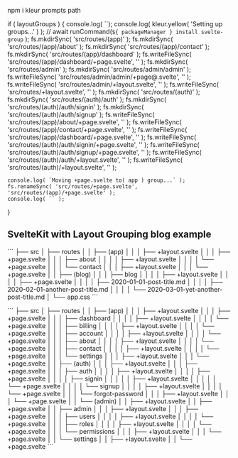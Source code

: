 npm i kleur prompts path

if ( layoutGroups ) {
console.log( ``);
    console.log( kleur.yellow( 'Setting up groups...' ) );
    // await runCommand(`${ packageManager } install svelte-group` );
fs.mkdirSync( 'src/routes/(app)' );
fs.mkdirSync( 'src/routes/(app)/about' );
fs.mkdirSync( 'src/routes/(app)/contact' );
fs.mkdirSync( 'src/routes/(app)/dashboard' );
fs.writeFileSync( 'src/routes/(app)/dashboard/+page.svelte', '' );
fs.mkdirSync( 'src/routes/admin' );
fs.mkdirSync( 'src/routes/admin/admin' );
fs.writeFileSync( 'src/routes/admin/admin/+page@.svelte', '' );
fs.writeFileSync( 'src/routes/admin/+layout.svelte', '' );
fs.writeFileSync( 'src/routes/+layout.svelte', '' );
fs.mkdirSync( 'src/routes/(auth)' );
fs.mkdirSync( 'src/routes/(auth)/auth' );
fs.mkdirSync( 'src/routes/(auth)/auth/signin' );
fs.mkdirSync( 'src/routes/(auth)/auth/signup' );
fs.writeFileSync( 'src/routes/(app)/about/+page.svelte', '' );
fs.writeFileSync( 'src/routes/(app)/contact/+page.svelte', '' );
fs.writeFileSync( 'src/routes/(app)/dashboard/+page.svelte', '' );
fs.writeFileSync( 'src/routes/(auth)/auth/signin/+page.svelte', '' );
fs.writeFileSync( 'src/routes/(auth)/auth/signup/+page.svelte', '' );
fs.writeFileSync( 'src/routes/(auth)/auth/+layout.svelte', '' );
fs.writeFileSync( 'src/routes/(auth)/+layout.svelte', '' );

    console.log( `Moving +page.svelte to( app ) group...` );
    fs.renameSync( 'src/routes/+page.svelte', 'src/routes/(app)/+page.svelte' );
    console.log( `` );

}

## SvelteKit with Layout Grouping blog example

´´´
├── src
│ ├── routes
│ │ ├── (app)
│ │ │ ├── +layout.svelte
│ │ │ ├── +page.svelte
│ │ │ ├── about
│ │ │ │ ├── +layout.svelte
│ │ │ │ └── +page.svelte
│ │ │ └── contact
│ │ │ ├── +layout.svelte
│ │ │ └── +page.svelte
│ │ ├── (blog)
│ │ │ ├── blog
│ │ │ │ ├── +layout.svelte
│ │ │ │ ├── +page.svelte
│ │ │ │ ├── 2020-01-01-post-title.md
│ │ │ │ ├── 2020-02-01-another-post-title.md
│ │ │ │ └── 2020-03-01-yet-another-post-title.md
│ └── app.css
´´´

´´´
├── src
│ ├── routes
│ │ ├── (app)
│ │ │ ├── +layout.svelte
│ │ │ ├── +page.svelte
│ │ │ ├── dashboard
│ │ │ │ ├── +layout.svelte
│ │ │ │ └── +page.svelte
│ │ │ ├── billing
│ │ │ │ ├── +layout.svelte
│ │ │ │ └── +page.svelte
│ │ │ ├── account
│ │ │ │ ├── +layout.svelte
│ │ │ │ └── +page.svelte
│ │ │ ├── about
│ │ │ │ ├── +layout.svelte
│ │ │ │ └── +page.svelte
│ │ │ ├── contact
│ │ │ │ ├── +layout.svelte
│ │ │ │ └── +page.svelte
│ │ │ └── settings
│ │ │ ├── +layout.svelte
│ │ │ └── +page.svelte
│ │ ├── (auth)
│ │ │ ├── +layout.svelte
│ │ │ ├── +page.svelte
│ │ │ ├── auth
│ │ │ │ ├── +layout.svelte
│ │ │ │ ├── +page.svelte
│ │ │ │ ├── signin
│ │ │ │ │ ├── +layout.svelte
│ │ │ │ │ └── +page.svelte
│ │ │ │ └── signup
│ │ │ │ ├── +layout.svelte
│ │ │ │ └── +page.svelte
│ │ │ └── forgot-password
│ │ │ ├── +layout.svelte
│ │ │ └── +page.svelte
│ │ └── (admin)
│ │ ├── +layout.svelte
│ │ ├── +page.svelte
│ │ ├── admin
│ │ │ ├── +layout.svelte
│ │ │ ├── +page.svelte
│ │ │ ├── users
│ │ │ │ ├── +layout.svelte
│ │ │ │ └── +page.svelte
│ │ │ ├── roles
│ │ │ │ ├── +layout.svelte
│ │ │ │ └── +page.svelte
│ │ │ └── permissions
│ │ │ ├── +layout.svelte
│ │ │ └── +page.svelte
│ │ └── settings
│ │ ├── +layout.svelte
│ │ └── +page.svelte
´´´
